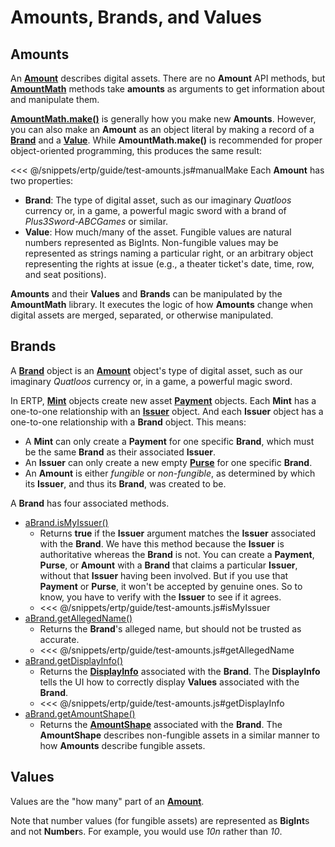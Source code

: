 # Amounts, Brands, and Values

## Amounts

An **[Amount](/reference/ertp-api/ertp-data-types.md#amount)** describes digital assets. There are no **Amount** API methods,
but **[AmountMath](/reference/ertp-api/amount-math.md)** methods take **amounts** as arguments
to get information about and manipulate them.

**[AmountMath.make()](/reference/ertp-api/amount-math.md#amountmath-make-brand-allegedvalue)** is
generally how you make new **Amounts**.
However, you can also make an **Amount** as an object literal by making a record of
a **[Brand](/reference/ertp-api/brand.md)** and a **[Value](/reference/ertp-api/ertp-data-types.md#value)**. While **AmountMath.make()** is recommended for proper 
object-oriented programming, this produces the same result:

<<< @/snippets/ertp/guide/test-amounts.js#manualMake
Each **Amount** has two properties:
- **Brand**: The type of digital asset, such as our imaginary *Quatloos* currency or,
  in a game, a powerful magic sword with a brand of *Plus3Sword-ABCGames* or similar.
- **Value**: How much/many of the asset. Fungible values are natural
numbers represented as BigInts. Non-fungible values may be represented as strings naming a
particular right, or an arbitrary object representing the rights at
issue (e.g., a theater ticket's date, time, row, and seat positions).

**Amounts** and their **Values** and **Brands** can be manipulated by the
**AmountMath** library. It executes the logic of how **Amounts** change when
digital assets are merged, separated, or otherwise manipulated.

## Brands

A **[Brand](/reference/ertp-api/brand.md)**  object is an **[Amount](/reference/ertp-api/ertp-data-types.md#amount)** object's type of digital asset, such as
our imaginary *Quatloos* currency or, in a game, a powerful magic
sword.

In ERTP, **[Mint](/reference/ertp-api/mint.md)**  objects create new asset **[Payment](/reference/ertp-api/payment.md)** 
objects. Each **Mint** has a one-to-one relationship with an **[Issuer](/reference/ertp-api/issuer.md)** 
object. And each **Issuer** object has a one-to-one
relationship with a **Brand** object. This means:
- A **Mint** can only create a **Payment** for one specific **Brand**, which
  must be the same **Brand** as their associated **Issuer**.
- An **Issuer** can only create a new empty **[Purse](/reference/ertp-api/purse.md)**
for one specific **Brand**.
- An **Amount** is either *fungible* or *non-fungible*, as determined by which
its **Issuer**, and thus its **Brand**, was created to be. 

A **Brand** has four associated methods.

- [aBrand.isMyIssuer()](/reference/ertp-api/brand.md#abrand-ismyissuer-allegedissuer)
  - Returns **true** if the **Issuer** argument matches the **Issuer** associated with the **Brand**.
    We have this method because the **Issuer** is authoritative whereas the **Brand** is not. You can
    create a **Payment**, **Purse**, or **Amount** with a **Brand** that claims a particular **Issuer**,
    without that **Issuer** having been involved. But if you use that **Payment** or **Purse**, it won't be 
    accepted by genuine ones. So to know, you have to verify with the **Issuer** to see if it agrees.
  - <<< @/snippets/ertp/guide/test-amounts.js#isMyIssuer
- [aBrand.getAllegedName()](/reference/ertp-api/brand.md#abrand-getallegedname)
  - Returns the **Brand**'s alleged name, but should not be trusted as accurate.
  - <<< @/snippets/ertp/guide/test-amounts.js#getAllegedName
- [aBrand.getDisplayInfo()](/reference/ertp-api/brand.md#abrand-getdisplayinfo)
  - Returns the **[DisplayInfo](/reference/ertp-api/ertp-data-types.md#displayinfo)** associated with the
    **Brand**. The **DisplayInfo**
    tells the UI how to correctly display **Values** associated with the **Brand**.
  - <<< @/snippets/ertp/guide/test-amounts.js#getDisplayInfo
- [aBrand.getAmountShape()](/reference/ertp-api/brand.md#abrand-getamountshape)
  - Returns the **[AmountShape](/reference/ertp-api/ertp-data-types.md#amountshape)** associated with the
    **Brand**. The **AmountShape** describes non-fungible assets in a similar manner to how **Amounts**
    describe fungible assets.

## Values

Values are the "how many" part of an **[Amount](/reference/ertp-api/ertp-data-types.md#amount)**. 

Note that number values (for fungible assets) are represented as **BigInt**s and
not **Number**s. For example, you would use *10n* rather than *10*.
